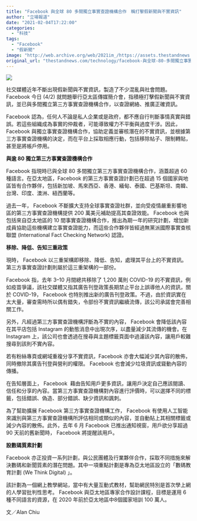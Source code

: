 ```yaml
---
title: "Facebook 與全球 80 多間獨立事實查證機構合作　稱打擊假新聞與不實資訊"
author: "立場報道"
date: "2021-02-04T17:22:00"
categories:
  - "科技"
tags:
  - "Facebook"
  - "假新聞"
image: "http://web.archive.org/web/2021im_/https://assets.thestandnews.com/media/photos/fb-28_mQeg3_MBKNDtM.png"
original_url: "thestandnews.com/technology/facebook-與全球-80-多間獨立事實查證機構合作-稱打擊假新聞與不實資訊"
---
```

![](http://web.archive.org/web/2021im_/https://assets.thestandnews.com/media/photos/fb-28_mQeg3_MBKNDtM.png)

社交媒體近年不斷出現假新聞與不實資訊，製造了不少混亂與社會問題。 Facebook 今日 (4/2) 就問題舉行亞太區傳媒簡介會，指積極打擊假新聞與不實資訊，並已與多間獨立第三方事實查證機構合作，以查證網絡、推廣正確資訊。

Facebook 認為，任何人不論是私人企業或是政府，都不應自行判斷事情真實與錯誤。若這些組織成為事實的仲裁者，可能導致權力不平衡與過度干涉。因此， Facebook 與獨立事實查證機構合作，協助定義並審核潛在的不實資訊，並根據第三方事實查證機構的決定，而在平台上採取相應行動，包括移除帖子、限制轉貼，甚至是將帳戶停用。

**與逾 80 獨立第三方事實查證機構合作**

Facebook 指現時已與全球 80 多間獨立第三方事實查證機構合作，涵蓋超過 60 種語言。在亞太地區，Facebook 的第三方事實查證計劃已在超過 15 個國家與地區皆有合作夥伴，包括新加坡、馬來西亞、香港、緬甸、泰國、巴基斯坦、南韓、台灣、印度、澳洲、紐西蘭等。

過去一年， Facebook 不斷擴大支持全球事實查證社群，並向受疫情嚴重影響地區的第三方事實查證機構提供 200 萬美元補助提高其查證效能。 Facebook 也與包括來自亞太地區的 10 間事實查證機構合作，推出為期一年的研究計劃，增加新成員協助這些機構建立事實查證能力，而這些合作夥伴皆經過無黨派國際事實查核聯盟 (International Fact Checking Network) 認證。

**移除、降低、告知三重政策**

現時， Facebook 以三重架構即移除、降低、告知，處理其平台上的不實資訊。第三方事實查證計劃則屬於這三重架構的一部份。

Facebook 指，去年 3–10 月間總共移除了 1,200 萬則 COVID-19 的不實資訊，例如疫苗爭議，該社交媒體又指其廣告刊登政策長期禁止平台上誤導他人的資訊，關於 COVID-19， Facebook 也特別推出新的廣告刊登政策。不過，由於資訊實在太大量，審查需時所以偶有錯失，令部份不實資訊繼續流傳，該公司承諾會完善相關工作。

另外，凡經過第三方事實查證機構評斷為不實的內容， Facebook 會降低該內容在其平店包括 Instagram 的動態消息中出現次序，以盡量減少其流傳的機會。在 Instagram 上，該公司也會透過在搜尋與主題標籤頁面中過濾該內容，讓用戶較難搜尋到該則不實內容。

若有粉絲專頁或網域重複分享不實資訊，Facebook 亦會大幅減少其內容的散佈，同時撤除其廣告刊登與營利的權限。 Facebook 也會減少垃圾資訊或聳動內容的傳播。

在告知層面上， Facebook  藉由告知用戶更多資訊，讓用戶決定自己應該閱讀、信任和分享的內容。當第三方事實查證機構對內容進行評價時，可以選擇不同的標籤，包括錯誤、偽造、部分錯誤、缺少資訊和諷刺。

為了幫助擴展 Facebook 第三方事實查證機構工作， Facebook 有使用人工智能來識別與第三方事實查證機構所評估相同或類似的內容，並自動貼上其相關標籤或減少內容的散佈。此外，去年 6 月 Facebook 已推出通知視窗，用戶欲分享超過 90 天前的舊新聞時， Facebook 將提醒該用戶。

**設數碼質素計劃**

Facebook 亦正投資一系列計劃，與公民團體及行業夥伴合作，採取不同措施來解決數碼和新聞質素的潛在問題。其中一項重點計劃是專為亞太地區設立的「數碼教育計劃 (We Think Digital) 」。

該計劃為一個網上教學網站，當中有大量互動式教材，幫助網民特別是首次學上網的人學習批判性思考。 Facebook 與亞太地區專家合作設計課程，目標是運用 6 種不同語言的資源，在 2020 年前於亞太地區中8個國家培訓 100 萬人。

文／Alan Chiu